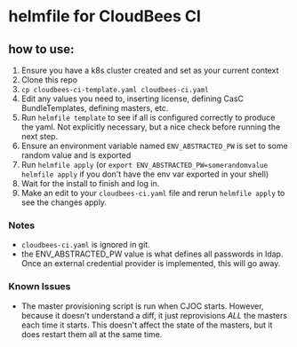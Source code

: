 # helmfile for CloudBees CI

## how to use:
1. Ensure you have a k8s cluster created and set as your current context
3. Clone this repo
4. `cp cloudbees-ci-template.yaml cloudbees-ci.yaml`
5. Edit any values you need to, inserting license, defining CasC BundleTemplates, defining masters, etc.
6. Run `helmfile template` to see if all is configured correctly to produce the yaml. Not explicitly necessary, but a nice check before running the next step.
6. Ensure an environment variable named `ENV_ABSTRACTED_PW` is set to some random value and is exported
7. Run `helmfile apply` (or `export ENV_ABSTRACTED_PW=somerandomvalue helmfile apply` if you don't have the env var exported in your shell)
8. Wait for the install to finish and log in.
9. Make an edit to your `cloudbees-ci.yaml` file and rerun `helmfile apply` to see the changes apply.

### Notes

- `cloudbees-ci.yaml` is ignored in git.
- the ENV_ABSTRACTED_PW value is what defines all passwords in ldap. Once an external credential provider is implemented, this will go away.

### Known Issues

* The master provisioning script is run when CJOC starts. However, because it doesn't understand a diff, it just reprovisions _ALL_ the masters each time it starts. This doesn't affect the state of the masters, but it does restart them all at the same time.